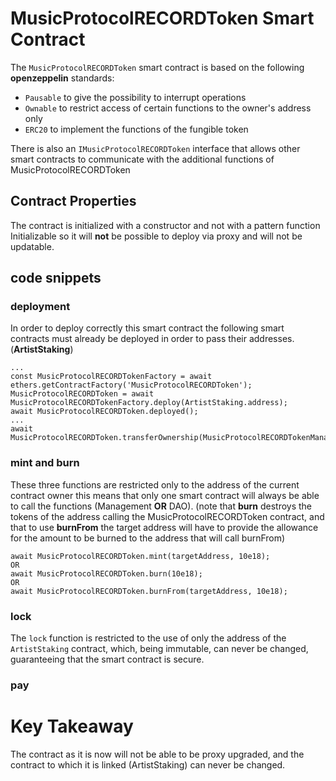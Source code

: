 # MusicProtocolRECORDToken Smart Contract

The `MusicProtocolRECORDToken` smart contract is based on the following **openzeppelin** standards:

-   `Pausable` to give the possibility to interrupt operations
-   `Ownable` to restrict access of certain functions to the owner's address only
-   `ERC20` to implement the functions of the fungible token

There is also an `IMusicProtocolRECORDToken` interface that allows other smart contracts to communicate with the additional functions of MusicProtocolRECORDToken

## Contract Properties

The contract is initialized with a constructor and not with a pattern function Initializable so it will **not** be possible to deploy via proxy and will not be updatable.

## code snippets

### deployment

In order to deploy correctly this smart contract the following smart contracts must already be deployed in order to pass their addresses. (**ArtistStaking**)

```
...
const MusicProtocolRECORDTokenFactory = await ethers.getContractFactory('MusicProtocolRECORDToken');
MusicProtocolRECORDToken = await MusicProtocolRECORDTokenFactory.deploy(ArtistStaking.address);
await MusicProtocolRECORDToken.deployed();
...
await MusicProtocolRECORDToken.transferOwnership(MusicProtocolRECORDTokenManagement.address);

```

### mint and burn

These three functions are restricted only to the address of the current contract owner this means that only one smart contract will always be able to call the functions (Management **OR** DAO).
(note that **burn** destroys the tokens of the address calling the MusicProtocolRECORDToken contract, and that to use **burnFrom** the target address will have to provide the allowance for the amount to be burned to the address that will call burnFrom)

```
await MusicProtocolRECORDToken.mint(targetAddress, 10e18);
OR
await MusicProtocolRECORDToken.burn(10e18);
OR
await MusicProtocolRECORDToken.burnFrom(targetAddress, 10e18);
```

### lock

The `lock` function is restricted to the use of only the address of the `ArtistStaking` contract, which, being immutable, can never be changed, guaranteeing that the smart contract is secure.

### pay

<!-- this function has the same kind of restriction that the lock function has but also for another address REMOVE PAY FUNCTION? -->

# Key Takeaway

The contract as it is now will not be able to be proxy upgraded, and the contract to which it is linked (ArtistStaking) can never be changed.
